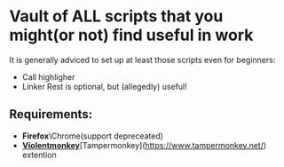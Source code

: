 # Vault of ALL scripts that you might(or not) find useful in work
It is generally adviced to set up at least those scripts even for beginners:
 - Call highligher
 - Linker
Rest is optional, but (allegedly) useful!


## Requirements:
- **Firefox**\Chrome(support depreceated)
- **[Violentmonkey](https://violentmonkey.github.io/)**\[Tampermonkey](https://www.tampermonkey.net/) extention
